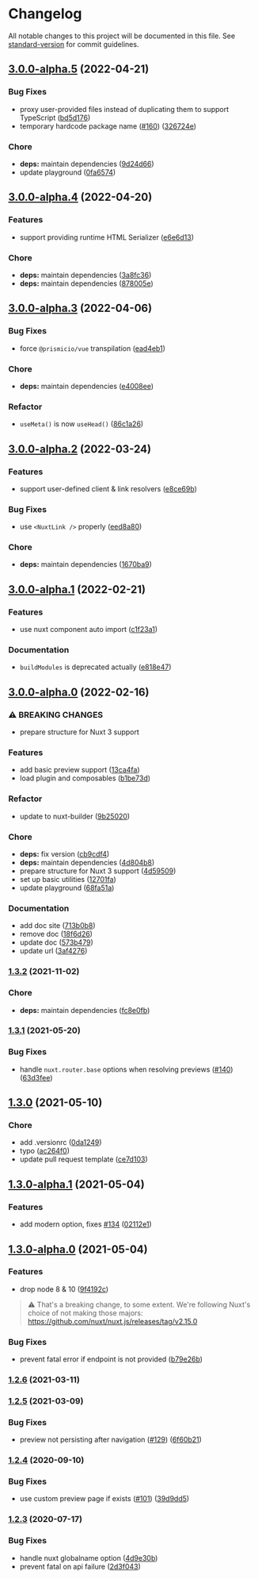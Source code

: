 # Changelog

All notable changes to this project will be documented in this file. See [standard-version](https://github.com/conventional-changelog/standard-version) for commit guidelines.

## [3.0.0-alpha.5](https://github.com/nuxt-community/prismic-module/compare/v3.0.0-alpha.4...v3.0.0-alpha.5) (2022-04-21)


### Bug Fixes

* proxy user-provided files instead of duplicating them to support TypeScript ([bd5d176](https://github.com/nuxt-community/prismic-module/commit/bd5d176d7feb18cb2e5f0bd85ba72962c9e86181))
* temporary hardcode package name ([#160](https://github.com/nuxt-community/prismic-module/issues/160)) ([326724e](https://github.com/nuxt-community/prismic-module/commit/326724e2ba3b16c1068a05eb67948eb76cc96da1))


### Chore

* **deps:** maintain dependencies ([9d24d66](https://github.com/nuxt-community/prismic-module/commit/9d24d665e3a33af962d84a6ac59f3e2d689b9b2c))
* update playground ([0fa6574](https://github.com/nuxt-community/prismic-module/commit/0fa65742535eb8257122080802994c30de727b50))

## [3.0.0-alpha.4](https://github.com/nuxt-community/prismic-module/compare/v3.0.0-alpha.3...v3.0.0-alpha.4) (2022-04-20)


### Features

* support providing runtime HTML Serializer ([e6e6d13](https://github.com/nuxt-community/prismic-module/commit/e6e6d13ae66569e8d4a6c5f252ebefd7826098c4))


### Chore

* **deps:** maintain dependencies ([3a8fc36](https://github.com/nuxt-community/prismic-module/commit/3a8fc36ca2112127818fd42c3d208f66ece05be9))
* **deps:** maintain dependencies ([878005e](https://github.com/nuxt-community/prismic-module/commit/878005ef88fb6040775424fecd339656e8de732e))

## [3.0.0-alpha.3](https://github.com/nuxt-community/prismic-module/compare/v3.0.0-alpha.2...v3.0.0-alpha.3) (2022-04-06)


### Bug Fixes

* force `@prismicio/vue` transpilation ([ead4eb1](https://github.com/nuxt-community/prismic-module/commit/ead4eb1071e47c6e175bc557003f4fef22e214cb))


### Chore

* **deps:** maintain dependencies ([e4008ee](https://github.com/nuxt-community/prismic-module/commit/e4008ee75c1742bbf04b79d5c14e32ef5f514057))


### Refactor

* `useMeta()` is now `useHead()` ([86c1a26](https://github.com/nuxt-community/prismic-module/commit/86c1a261c49992a78c3f3ca92c474f4f61f41ad5))

## [3.0.0-alpha.2](https://github.com/nuxt-community/prismic-module/compare/v3.0.0-alpha.1...v3.0.0-alpha.2) (2022-03-24)


### Features

* support user-defined client & link resolvers ([e8ce69b](https://github.com/nuxt-community/prismic-module/commit/e8ce69b58a597645f60bcb04d35a66500ad7f792))


### Bug Fixes

* use `<NuxtLink />` properly ([eed8a80](https://github.com/nuxt-community/prismic-module/commit/eed8a809194be548fbebbb99475050f5afda269a))


### Chore

* **deps:** maintain dependencies ([1670ba9](https://github.com/nuxt-community/prismic-module/commit/1670ba9eaac329a4434ffe214e9be6b7aa71dfb1))

## [3.0.0-alpha.1](https://github.com/nuxt-community/prismic-module/compare/v3.0.0-alpha.0...v3.0.0-alpha.1) (2022-02-21)


### Features

* use nuxt component auto import ([c1f23a1](https://github.com/nuxt-community/prismic-module/commit/c1f23a146e6a30f35d0aa3b9d91ccc549c3eb539))


### Documentation

* `buildModules` is deprecated actually ([e818e47](https://github.com/nuxt-community/prismic-module/commit/e818e47cd1a0cc8c5f14a5d79874a645002c94ea))

## [3.0.0-alpha.0](https://github.com/nuxt-community/prismic-module/compare/v1.3.2...v3.0.0-alpha.0) (2022-02-16)


### ⚠ BREAKING CHANGES

* prepare structure for Nuxt 3 support

### Features

* add basic preview support ([13ca4fa](https://github.com/nuxt-community/prismic-module/commit/13ca4faf224379472c1b68af07e77a501b8ef0f9))
* load plugin and composables ([b1be73d](https://github.com/nuxt-community/prismic-module/commit/b1be73dbea4b761c3d69b19782b024fb10162b73))


### Refactor

* update to nuxt-builder ([9b25020](https://github.com/nuxt-community/prismic-module/commit/9b250206622f74ad2b6dd4f0d72bd97e8a1a2244))


### Chore

* **deps:** fix version ([cb9cdf4](https://github.com/nuxt-community/prismic-module/commit/cb9cdf487fe108be41398ef675fd02771944f127))
* **deps:** maintain dependencies ([4d804b8](https://github.com/nuxt-community/prismic-module/commit/4d804b868c95489a412da266409441ac0da5006d))
* prepare structure for Nuxt 3 support ([4d59509](https://github.com/nuxt-community/prismic-module/commit/4d59509c4d63664875ed67f0b4b29f88831ecda6))
* set up basic utilities ([12701fa](https://github.com/nuxt-community/prismic-module/commit/12701fae71e4a85a8f6f5a2ab6f2db276d1557c3))
* update playground ([68fa51a](https://github.com/nuxt-community/prismic-module/commit/68fa51ac6e50234b90d43f77a39db3f0bdc099f8))


### Documentation

* add doc site ([713b0b8](https://github.com/nuxt-community/prismic-module/commit/713b0b81765269db0813ced31bc11242be467654))
* remove doc ([18f6d26](https://github.com/nuxt-community/prismic-module/commit/18f6d263d715b385bbd285f602e0f7b53e086917))
* update doc ([573b479](https://github.com/nuxt-community/prismic-module/commit/573b4793528999d286f04bd2b5ee3b042127e1e2))
* update url ([3af4276](https://github.com/nuxt-community/prismic-module/commit/3af427651cdde2ddf9746ecd02390f401487caf3))

### [1.3.2](https://github.com/nuxt-community/prismic-module/compare/v1.3.1...v1.3.2) (2021-11-02)


### Chore

* **deps:** maintain dependencies ([fc8e0fb](https://github.com/nuxt-community/prismic-module/commit/fc8e0fb3f51b6a569cadf283d3228219666d835f))

### [1.3.1](https://github.com/nuxt-community/prismic-module/compare/v1.3.0...v1.3.1) (2021-05-20)


### Bug Fixes

* handle `nuxt.router.base` options when resolving previews ([#140](https://github.com/nuxt-community/prismic-module/issues/140)) ([63d3fee](https://github.com/nuxt-community/prismic-module/commit/63d3fee4c90a47e4e7b525e676a6024e05313f53))

## [1.3.0](https://github.com/nuxt-community/prismic-module/compare/v1.3.0-alpha.1...v1.3.0) (2021-05-10)


### Chore

* add .versionrc ([0da1249](https://github.com/nuxt-community/prismic-module/commit/0da1249ca56b48bf76c2151b1ebe4f2f3a470ed1))
* typo ([ac264f0](https://github.com/nuxt-community/prismic-module/commit/ac264f03f14b0539c996f508e0d202729cded874))
* update pull request template ([ce7d103](https://github.com/nuxt-community/prismic-module/commit/ce7d103db3b07d24ea1dea5167e3454220ef8f33))

## [1.3.0-alpha.1](https://github.com/nuxt-community/prismic-module/compare/v1.3.0-alpha.0...v1.3.0-alpha.1) (2021-05-04)


### Features

* add modern option, fixes [#134](https://github.com/nuxt-community/prismic-module/issues/134) ([02112e1](https://github.com/nuxt-community/prismic-module/commit/02112e1e0b81103fb410f2dab3416b1d1adaee47))

## [1.3.0-alpha.0](https://github.com/nuxt-community/prismic-module/compare/v1.2.6...v1.3.0-alpha.0) (2021-05-04)


### Features

* drop node 8 & 10 ([9f4192c](https://github.com/nuxt-community/prismic-module/commit/9f4192c601f7a2c38ca3783ba596907828d36015))

> ⚠️ That's a breaking change, to some extent. We're following Nuxt's choice of not making those majors: https://github.com/nuxt/nuxt.js/releases/tag/v2.15.0


### Bug Fixes

* prevent fatal error if endpoint is not provided ([b79e26b](https://github.com/nuxt-community/prismic-module/commit/b79e26b58318d04812ca45f8684b7bc09f29e4a7))

### [1.2.6](https://github.com/nuxt-community/prismic-module/compare/v1.2.5...v1.2.6) (2021-03-11)

### [1.2.5](https://github.com/nuxt-community/prismic-module/compare/v1.2.4...v1.2.5) (2021-03-09)


### Bug Fixes

* preview not persisting after navigation ([#129](https://github.com/nuxt-community/prismic-module/issues/129)) ([6f60b21](https://github.com/nuxt-community/prismic-module/commit/6f60b21d596306585391ffde7a662b1a87fdbf11))

### [1.2.4](https://github.com/nuxt-community/prismic-module/compare/v1.2.3...v1.2.4) (2020-09-10)


### Bug Fixes

* use custom preview page if exists ([#101](https://github.com/nuxt-community/prismic-module/issues/101)) ([39d9dd5](https://github.com/nuxt-community/prismic-module/commit/39d9dd55a9e9c3540c6a377cb3e484121466265d))

### [1.2.3](https://github.com/nuxt-community/prismic-module/compare/v1.2.1...v1.2.3) (2020-07-17)


### Bug Fixes

* handle nuxt globalname option ([4d9e30b](https://github.com/nuxt-community/prismic-module/commit/4d9e30b1ae53c1718cde23844ef8a9d87d39c840))
* prevent fatal on api failure ([2d3f043](https://github.com/nuxt-community/prismic-module/commit/2d3f0430aaf38ecf8686806cf85fa1faaaba1782))
